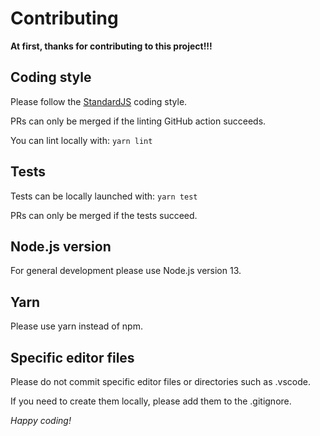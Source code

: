 # Contributing

**At first, thanks for contributing to this project!!!**

## Coding style

Please follow the [StandardJS](https://standardjs.com/) coding style.

PRs can only be merged if the linting GitHub action succeeds.

You can lint locally with:
````yarn lint````

## Tests

Tests can be locally launched with:
````yarn test````

PRs can only be merged if the tests succeed.

## Node.js version

For general development please use Node.js version 13.

## Yarn

Please use yarn instead of npm.

## Specific editor files

Please do not commit specific editor files or directories such as .vscode.

If you need to create them locally, please add them to the .gitignore.

*Happy coding!*
